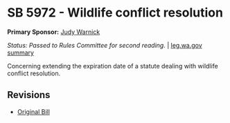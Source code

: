 # SB 5972 - Wildlife conflict resolution
**Primary Sponsor:** [Judy Warnick](/person/leg/judith.warnick.md)

*Status: Passed to Rules Committee for second reading.* | [leg.wa.gov summary](https://app.leg.wa.gov/billsummary?BillNumber=5972&Year=2021)

Concerning extending the expiration date of a statute dealing with wildlife conflict resolution.

## Revisions
* [Original Bill](1/)